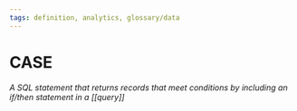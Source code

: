 ```yaml
---
tags: definition, analytics, glossary/data
---
```

#  CASE
*A SQL statement that returns records that meet conditions by including an if/then statement in a [[query]]*